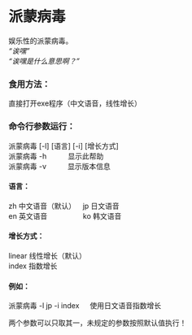 # 派蒙病毒
娱乐性的派蒙病毒。<br>
*“诶嘿”*<br>
*“诶嘿是什么意思啊？”*<br>

### 食用方法：
直接打开exe程序（中文语音，线性增长）

### 命令行参数运行：
派蒙病毒 [-l] [语言] [-i] [增长方式]<br>
派蒙病毒 -h&emsp;&emsp;&emsp;显示此帮助<br>
派蒙病毒 -v&emsp;&emsp;&emsp;显示版本信息<br>

#### 语言：
zh 中文语音（默认）&ensp;&ensp;jp 日文语音<br>
en 英文语音&ensp;&ensp;&ensp;&ensp;&ensp;&ensp;&ensp;&ensp;&ensp;&ensp;ko 韩文语音

#### 增长方式：
linear 线性增长（默认）<br>
index 指数增长

#### 例如：
派蒙病毒 -l jp -i index&ensp;&ensp;&ensp;使用日文语音指数增长

两个参数可以只取其一，未规定的参数按照默认值执行！